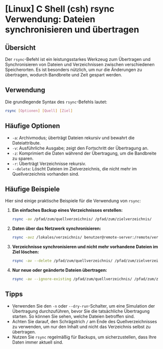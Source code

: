 # [Linux] C Shell (csh) rsync Verwendung: Dateien synchronisieren und übertragen

## Übersicht
Der `rsync`-Befehl ist ein leistungsstarkes Werkzeug zum Übertragen und Synchronisieren von Dateien und Verzeichnissen zwischen verschiedenen Speicherorten. Es ist besonders nützlich, um nur die Änderungen zu übertragen, wodurch Bandbreite und Zeit gespart werden.

## Verwendung
Die grundlegende Syntax des `rsync`-Befehls lautet:

```bash
rsync [Optionen] [Quell] [Ziel]
```

## Häufige Optionen
- `-a`: Archivmodus; überträgt Dateien rekursiv und bewahrt die Dateiattribute.
- `-v`: Ausführliche Ausgabe; zeigt den Fortschritt der Übertragung an.
- `-z`: Komprimiert die Daten während der Übertragung, um die Bandbreite zu sparen.
- `-r`: Überträgt Verzeichnisse rekursiv.
- `--delete`: Löscht Dateien im Zielverzeichnis, die nicht mehr im Quellverzeichnis vorhanden sind.

## Häufige Beispiele
Hier sind einige praktische Beispiele für die Verwendung von `rsync`:

1. **Ein einfaches Backup eines Verzeichnisses erstellen:**
   ```bash
   rsync -av /pfad/zum/quellverzeichnis/ /pfad/zum/zielverzeichnis/
   ```

2. **Daten über das Netzwerk synchronisieren:**
   ```bash
   rsync -avz /lokales/verzeichnis/ benutzer@remote-server:/remote/verzeichnis/
   ```

3. **Verzeichnisse synchronisieren und nicht mehr vorhandene Dateien im Ziel löschen:**
   ```bash
   rsync -av --delete /pfad/zum/quellverzeichnis/ /pfad/zum/zielverzeichnis/
   ```

4. **Nur neue oder geänderte Dateien übertragen:**
   ```bash
   rsync -av --ignore-existing /pfad/zum/quellverzeichnis/ /pfad/zum/zielverzeichnis/
   ```

## Tipps
- Verwenden Sie den `-n` oder `--dry-run`-Schalter, um eine Simulation der Übertragung durchzuführen, bevor Sie die tatsächliche Übertragung starten. So können Sie sehen, welche Dateien betroffen sind.
- Achten Sie darauf, den Schrägstrich `/` am Ende des Quellverzeichnisses zu verwenden, um nur den Inhalt und nicht das Verzeichnis selbst zu übertragen.
- Nutzen Sie `rsync` regelmäßig für Backups, um sicherzustellen, dass Ihre Daten immer aktuell sind.
